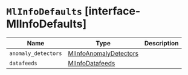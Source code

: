 # `MlInfoDefaults` [interface-MlInfoDefaults]

| Name | Type | Description |
| - | - | - |
| `anomaly_detectors` | [MlInfoAnomalyDetectors](./MlInfoAnomalyDetectors.md) | &nbsp; |
| `datafeeds` | [MlInfoDatafeeds](./MlInfoDatafeeds.md) | &nbsp; |
